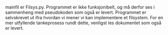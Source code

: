 mainfil er Filsys.py. 
Programmet er ikke funksjonibelt, og må derfor ses i sammenheng med pseudokoden som også er levert. Programmet er selvskrevet ut ifra 
hvordan vi mener vi kan implementere et filsystem. 
For en mer utfyllende tankeprosess rundt dette, venligst les dokumentet som også er levert. 


